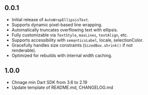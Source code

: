 ## 0.0.1

- Initial release of `AutoWrapEllipsisText`.
- Supports dynamic pixel-based line wrapping.
- Automatically truncates overflowing text with ellipsis.
- Fully customizable via `TextStyle`, `maxLines`, `textAlign`, etc.
- Supports accessibility with `semanticsLabel`, locale, selectionColor.
- Gracefully handles size constraints (`SizedBox.shrink()` if not renderable).
- Optimized for rebuilds with internal width caching.

## 1.0.0

- Chnage min Dart SDK from 3.6 to 2.19
- Update template of README.md, CHANGELOG.md
